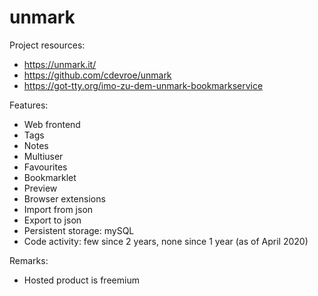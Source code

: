 # unmark

Project resources:

- https://unmark.it/
- https://github.com/cdevroe/unmark
- https://got-tty.org/imo-zu-dem-unmark-bookmarkservice

Features:

- Web frontend
- Tags
- Notes
- Multiuser
- Favourites
- Bookmarklet
- Preview
- Browser extensions
- Import from json
- Export to json
- Persistent storage: mySQL
- Code activity: few since 2 years, none since 1 year (as of April 2020)

Remarks:

- Hosted product is freemium